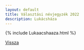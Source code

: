 ```yaml
---
layout: default
title: Választási névjegyzék 2022
description: Lukácsháza
---
```


{% include Lukaacshaaza.html %}

[Vissza](./)